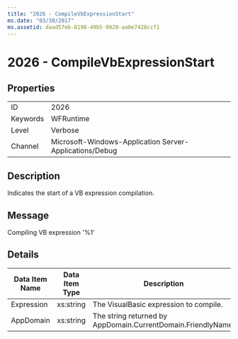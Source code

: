 ```yaml
---
title: "2026 - CompileVbExpressionStart"
ms.date: "03/30/2017"
ms.assetid: daad57eb-8198-49b5-9920-aa0e7428ccf1
---
```

# 2026 - CompileVbExpressionStart
## Properties  
  
|||  
|-|-|  
|ID|2026|  
|Keywords|WFRuntime|  
|Level|Verbose|  
|Channel|Microsoft-Windows-Application Server-Applications/Debug|  
  
## Description  
 Indicates the start of a VB expression compilation.  
  
## Message  
 Compiling VB expression '%1'  
  
## Details  
  
|Data Item Name|Data Item Type|Description|  
|--------------------|--------------------|-----------------|  
|Expression|xs:string|The VisualBasic expression to compile.|  
|AppDomain|xs:string|The string returned by AppDomain.CurrentDomain.FriendlyName.|
